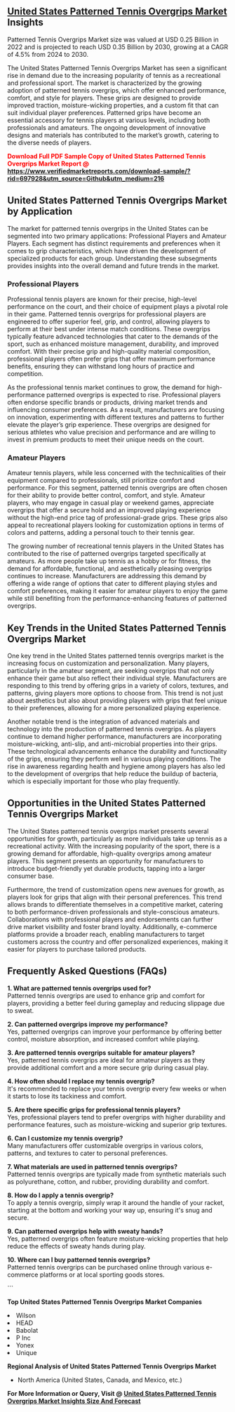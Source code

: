 <h2><a href="https://www.verifiedmarketreports.com/download-sample/?rid=697928&amp;utm_source=Github&amp;utm_medium=216" target="_blank">United States Patterned Tennis Overgrips Market</a> Insights</h2><p>Patterned Tennis Overgrips Market size was valued at USD 0.25 Billion in 2022 and is projected to reach USD 0.35 Billion by 2030, growing at a CAGR of 4.5% from 2024 to 2030.</p><p><p>The United States Patterned Tennis Overgrips Market has seen a significant rise in demand due to the increasing popularity of tennis as a recreational and professional sport. The market is characterized by the growing adoption of patterned tennis overgrips, which offer enhanced performance, comfort, and style for players. These grips are designed to provide improved traction, moisture-wicking properties, and a custom fit that can suit individual player preferences. Patterned grips have become an essential accessory for tennis players at various levels, including both professionals and amateurs. The ongoing development of innovative designs and materials has contributed to the market’s growth, catering to the diverse needs of players.</p><p><strong><p><span class=""><span style="color: #ff0000;"><strong>Download Full PDF Sample Copy of United States Patterned Tennis Overgrips Market Report</strong> @ </span><a href="https://www.verifiedmarketreports.com/download-sample/?rid=697928&amp;utm_source=Github&amp;utm_medium=216" target="_blank">https://www.verifiedmarketreports.com/download-sample/?rid=697928&amp;utm_source=Github&amp;utm_medium=216</a></span></p></strong></p><h2>United States Patterned Tennis Overgrips Market by Application</h2><p>The market for patterned tennis overgrips in the United States can be segmented into two primary applications: Professional Players and Amateur Players. Each segment has distinct requirements and preferences when it comes to grip characteristics, which have driven the development of specialized products for each group. Understanding these subsegments provides insights into the overall demand and future trends in the market.</p><h3>Professional Players</h3><p>Professional tennis players are known for their precise, high-level performance on the court, and their choice of equipment plays a pivotal role in their game. Patterned tennis overgrips for professional players are engineered to offer superior feel, grip, and control, allowing players to perform at their best under intense match conditions. These overgrips typically feature advanced technologies that cater to the demands of the sport, such as enhanced moisture management, durability, and improved comfort. With their precise grip and high-quality material composition, professional players often prefer grips that offer maximum performance benefits, ensuring they can withstand long hours of practice and competition.</p><p>As the professional tennis market continues to grow, the demand for high-performance patterned overgrips is expected to rise. Professional players often endorse specific brands or products, driving market trends and influencing consumer preferences. As a result, manufacturers are focusing on innovation, experimenting with different textures and patterns to further elevate the player’s grip experience. These overgrips are designed for serious athletes who value precision and performance and are willing to invest in premium products to meet their unique needs on the court.</p><h3>Amateur Players</h3><p>Amateur tennis players, while less concerned with the technicalities of their equipment compared to professionals, still prioritize comfort and performance. For this segment, patterned tennis overgrips are often chosen for their ability to provide better control, comfort, and style. Amateur players, who may engage in casual play or weekend games, appreciate overgrips that offer a secure hold and an improved playing experience without the high-end price tag of professional-grade grips. These grips also appeal to recreational players looking for customization options in terms of colors and patterns, adding a personal touch to their tennis gear.</p><p>The growing number of recreational tennis players in the United States has contributed to the rise of patterned overgrips targeted specifically at amateurs. As more people take up tennis as a hobby or for fitness, the demand for affordable, functional, and aesthetically pleasing overgrips continues to increase. Manufacturers are addressing this demand by offering a wide range of options that cater to different playing styles and comfort preferences, making it easier for amateur players to enjoy the game while still benefiting from the performance-enhancing features of patterned overgrips.</p><h2>Key Trends in the United States Patterned Tennis Overgrips Market</h2><p>One key trend in the United States patterned tennis overgrips market is the increasing focus on customization and personalization. Many players, particularly in the amateur segment, are seeking overgrips that not only enhance their game but also reflect their individual style. Manufacturers are responding to this trend by offering grips in a variety of colors, textures, and patterns, giving players more options to choose from. This trend is not just about aesthetics but also about providing players with grips that feel unique to their preferences, allowing for a more personalized playing experience.</p><p>Another notable trend is the integration of advanced materials and technology into the production of patterned tennis overgrips. As players continue to demand higher performance, manufacturers are incorporating moisture-wicking, anti-slip, and anti-microbial properties into their grips. These technological advancements enhance the durability and functionality of the grips, ensuring they perform well in various playing conditions. The rise in awareness regarding health and hygiene among players has also led to the development of overgrips that help reduce the buildup of bacteria, which is especially important for those who play frequently.</p><h2>Opportunities in the United States Patterned Tennis Overgrips Market</h2><p>The United States patterned tennis overgrips market presents several opportunities for growth, particularly as more individuals take up tennis as a recreational activity. With the increasing popularity of the sport, there is a growing demand for affordable, high-quality overgrips among amateur players. This segment presents an opportunity for manufacturers to introduce budget-friendly yet durable products, tapping into a larger consumer base.</p><p>Furthermore, the trend of customization opens new avenues for growth, as players look for grips that align with their personal preferences. This trend allows brands to differentiate themselves in a competitive market, catering to both performance-driven professionals and style-conscious amateurs. Collaborations with professional players and endorsements can further drive market visibility and foster brand loyalty. Additionally, e-commerce platforms provide a broader reach, enabling manufacturers to target customers across the country and offer personalized experiences, making it easier for players to purchase tailored products.</p><h2>Frequently Asked Questions (FAQs)</h2><p><strong>1. What are patterned tennis overgrips used for?</strong><br>Patterned tennis overgrips are used to enhance grip and comfort for players, providing a better feel during gameplay and reducing slippage due to sweat.</p><p><strong>2. Can patterned overgrips improve my performance?</strong><br>Yes, patterned overgrips can improve your performance by offering better control, moisture absorption, and increased comfort while playing.</p><p><strong>3. Are patterned tennis overgrips suitable for amateur players?</strong><br>Yes, patterned tennis overgrips are ideal for amateur players as they provide additional comfort and a more secure grip during casual play.</p><p><strong>4. How often should I replace my tennis overgrip?</strong><br>It's recommended to replace your tennis overgrip every few weeks or when it starts to lose its tackiness and comfort.</p><p><strong>5. Are there specific grips for professional tennis players?</strong><br>Yes, professional players tend to prefer overgrips with higher durability and performance features, such as moisture-wicking and superior grip textures.</p><p><strong>6. Can I customize my tennis overgrip?</strong><br>Many manufacturers offer customizable overgrips in various colors, patterns, and textures to cater to personal preferences.</p><p><strong>7. What materials are used in patterned tennis overgrips?</strong><br>Patterned tennis overgrips are typically made from synthetic materials such as polyurethane, cotton, and rubber, providing durability and comfort.</p><p><strong>8. How do I apply a tennis overgrip?</strong><br>To apply a tennis overgrip, simply wrap it around the handle of your racket, starting at the bottom and working your way up, ensuring it's snug and secure.</p><p><strong>9. Can patterned overgrips help with sweaty hands?</strong><br>Yes, patterned overgrips often feature moisture-wicking properties that help reduce the effects of sweaty hands during play.</p><p><strong>10. Where can I buy patterned tennis overgrips?</strong><br>Patterned tennis overgrips can be purchased online through various e-commerce platforms or at local sporting goods stores.</p>```</p><p><strong>Top United States Patterned Tennis Overgrips Market Companies</strong></p><div data-test-id=""><p><li>Wilson</li><li> HEAD</li><li> Babolat</li><li> P Inc</li><li> Yonex</li><li> Unique</li></p><div><strong>Regional Analysis of&nbsp;United States Patterned Tennis Overgrips Market</strong></div><ul><li dir="ltr"><p dir="ltr">North America&nbsp;(United States, Canada, and Mexico, etc.)</p></li></ul><p><strong>For More Information or Query, Visit @&nbsp;</strong><strong><a href="https://www.verifiedmarketreports.com/product/patterned-tennis-overgrips-market/?utm_source=Github&amp;utm_medium=216" target="_blank">United States Patterned Tennis Overgrips Market Insights Size And Forecast</a></strong></p></div>
